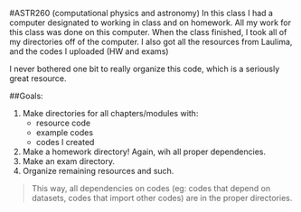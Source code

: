 #ASTR260 (computational physics and astronomy)
In this class I had a computer designated to working in class and on homework. 
All my work for this class was done on this computer.
When the class finished, I took all of my directories off of the computer. 
I also got all the resources from Laulima, and the codes I uploaded (HW and exams)

I never bothered one bit to really organize this code, which is a seriously great resource.

##Goals:
1. Make directories for all chapters/modules with:
      * resource code 
      * example codes
      * codes I created
2. Make a homework directory! Again, wih all proper dependencies.
3. Make an exam directory.
4. Organize remaining resources and such.

>This way, all dependencies on codes (eg: codes that depend on datasets, codes that import other codes) 
are in the proper directories.
